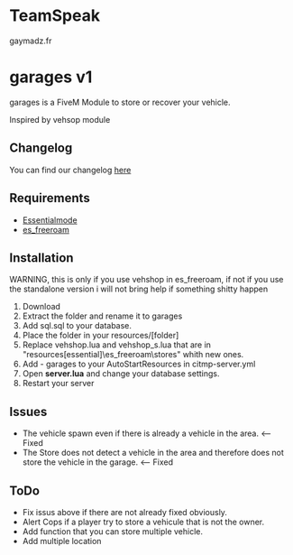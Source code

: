 # TeamSpeak
gaymadz.fr

# garages v1

garages is a FiveM Module to store or recover your vehicle.

Inspired by vehsop module

## Changelog
You can find our changelog [here](CHANGELOG.md)

## Requirements
- [Essentialmode](https://github.com/FiveM-Scripts/essentialmode)
- [es_freeroam](https://github.com/FiveM-Scripts/es_freeroam)

## Installation
WARNING, this is only if you use vehshop in es_freeroam, if not if you use the standalone version i will not bring help if something shitty happen


1. Download
2. Extract the folder and rename it to garages
3. Add sql.sql to your database.
4. Place the folder in your resources/[folder]
5. Replace vehshop.lua and vehshop_s.lua that are in "resources\[essential]\es_freeroam\stores" whith new ones.
4. Add - garages to your AutoStartResources in citmp-server.yml
5. Open **server.lua** and change your database settings.
6. Restart your server


## Issues
- The vehicle spawn even if there is already a vehicle in the area. <-- Fixed
- The Store does not detect a vehicle in the area and therefore does not store the vehicle in the garage. <-- Fixed

## ToDo
- Fix issus above if there are not already fixed obviously.
- Alert Cops if a player try to store a vehicule that is not the owner.
- Add function that you can store multiple vehicle.
- Add multiple location
